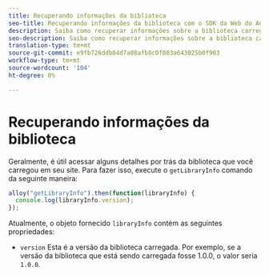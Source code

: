 ```yaml
---
title: Recuperando informações da biblioteca
seo-title: Recuperando informações da biblioteca com o SDK da Web do Adobe Experience Platform
description: Saiba como recuperar informações sobre a biblioteca carregada no site
seo-description: Saiba como recuperar informações sobre a biblioteca carregada no site pelo O SDK da Adobe Experience Cloud coleta automaticamente
translation-type: tm+mt
source-git-commit: e9fb726ddb84d7a08afb8c0f083a643025b0f903
workflow-type: tm+mt
source-wordcount: '104'
ht-degree: 0%

---
```



# Recuperando informações da biblioteca

Geralmente, é útil acessar alguns detalhes por trás da biblioteca que você carregou em seu site. Para fazer isso, execute o `getLibraryInfo` comando da seguinte maneira:

```js
alloy("getLibraryInfo").then(function(libraryInfo) {
  console.log(libraryInfo.version);
});
```

Atualmente, o objeto fornecido `libraryInfo` contém as seguintes propriedades:

* `version` Esta é a versão da biblioteca carregada. Por exemplo, se a versão da biblioteca que está sendo carregada fosse 1.0.0, o valor seria `1.0.0`.